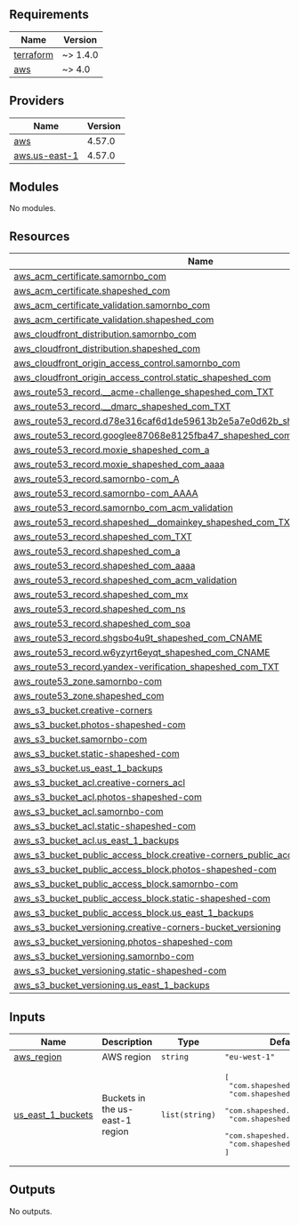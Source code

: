 ## Requirements

| Name | Version |
|------|---------|
| <a name="requirement_terraform"></a> [terraform](#requirement\_terraform) | ~> 1.4.0 |
| <a name="requirement_aws"></a> [aws](#requirement\_aws) | ~> 4.0 |

## Providers

| Name | Version |
|------|---------|
| <a name="provider_aws"></a> [aws](#provider\_aws) | 4.57.0 |
| <a name="provider_aws.us-east-1"></a> [aws.us-east-1](#provider\_aws.us-east-1) | 4.57.0 |

## Modules

No modules.

## Resources

| Name | Type |
|------|------|
| [aws_acm_certificate.samornbo_com](https://registry.terraform.io/providers/hashicorp/aws/latest/docs/resources/acm_certificate) | resource |
| [aws_acm_certificate.shapeshed_com](https://registry.terraform.io/providers/hashicorp/aws/latest/docs/resources/acm_certificate) | resource |
| [aws_acm_certificate_validation.samornbo_com](https://registry.terraform.io/providers/hashicorp/aws/latest/docs/resources/acm_certificate_validation) | resource |
| [aws_acm_certificate_validation.shapeshed_com](https://registry.terraform.io/providers/hashicorp/aws/latest/docs/resources/acm_certificate_validation) | resource |
| [aws_cloudfront_distribution.samornbo_com](https://registry.terraform.io/providers/hashicorp/aws/latest/docs/resources/cloudfront_distribution) | resource |
| [aws_cloudfront_distribution.shapeshed_com](https://registry.terraform.io/providers/hashicorp/aws/latest/docs/resources/cloudfront_distribution) | resource |
| [aws_cloudfront_origin_access_control.samornbo_com](https://registry.terraform.io/providers/hashicorp/aws/latest/docs/resources/cloudfront_origin_access_control) | resource |
| [aws_cloudfront_origin_access_control.static_shapeshed_com](https://registry.terraform.io/providers/hashicorp/aws/latest/docs/resources/cloudfront_origin_access_control) | resource |
| [aws_route53_record.__acme-challenge_shapeshed_com_TXT](https://registry.terraform.io/providers/hashicorp/aws/latest/docs/resources/route53_record) | resource |
| [aws_route53_record.__dmarc_shapeshed_com_TXT](https://registry.terraform.io/providers/hashicorp/aws/latest/docs/resources/route53_record) | resource |
| [aws_route53_record.d78e316caf6d1de59613b2e5a7e0d62b_shapeshed_com_CNAME](https://registry.terraform.io/providers/hashicorp/aws/latest/docs/resources/route53_record) | resource |
| [aws_route53_record.googlee87068e8125fba47_shapeshed_com_CNAME](https://registry.terraform.io/providers/hashicorp/aws/latest/docs/resources/route53_record) | resource |
| [aws_route53_record.moxie_shapeshed_com_a](https://registry.terraform.io/providers/hashicorp/aws/latest/docs/resources/route53_record) | resource |
| [aws_route53_record.moxie_shapeshed_com_aaaa](https://registry.terraform.io/providers/hashicorp/aws/latest/docs/resources/route53_record) | resource |
| [aws_route53_record.samornbo-com_A](https://registry.terraform.io/providers/hashicorp/aws/latest/docs/resources/route53_record) | resource |
| [aws_route53_record.samornbo-com_AAAA](https://registry.terraform.io/providers/hashicorp/aws/latest/docs/resources/route53_record) | resource |
| [aws_route53_record.samornbo_com_acm_validation](https://registry.terraform.io/providers/hashicorp/aws/latest/docs/resources/route53_record) | resource |
| [aws_route53_record.shapeshed__domainkey_shapeshed_com_TXT](https://registry.terraform.io/providers/hashicorp/aws/latest/docs/resources/route53_record) | resource |
| [aws_route53_record.shapeshed_com_TXT](https://registry.terraform.io/providers/hashicorp/aws/latest/docs/resources/route53_record) | resource |
| [aws_route53_record.shapeshed_com_a](https://registry.terraform.io/providers/hashicorp/aws/latest/docs/resources/route53_record) | resource |
| [aws_route53_record.shapeshed_com_aaaa](https://registry.terraform.io/providers/hashicorp/aws/latest/docs/resources/route53_record) | resource |
| [aws_route53_record.shapeshed_com_acm_validation](https://registry.terraform.io/providers/hashicorp/aws/latest/docs/resources/route53_record) | resource |
| [aws_route53_record.shapeshed_com_mx](https://registry.terraform.io/providers/hashicorp/aws/latest/docs/resources/route53_record) | resource |
| [aws_route53_record.shapeshed_com_ns](https://registry.terraform.io/providers/hashicorp/aws/latest/docs/resources/route53_record) | resource |
| [aws_route53_record.shapeshed_com_soa](https://registry.terraform.io/providers/hashicorp/aws/latest/docs/resources/route53_record) | resource |
| [aws_route53_record.shgsbo4u9t_shapeshed_com_CNAME](https://registry.terraform.io/providers/hashicorp/aws/latest/docs/resources/route53_record) | resource |
| [aws_route53_record.w6yzyrt6eyqt_shapeshed_com_CNAME](https://registry.terraform.io/providers/hashicorp/aws/latest/docs/resources/route53_record) | resource |
| [aws_route53_record.yandex-verification_shapeshed_com_TXT](https://registry.terraform.io/providers/hashicorp/aws/latest/docs/resources/route53_record) | resource |
| [aws_route53_zone.samornbo-com](https://registry.terraform.io/providers/hashicorp/aws/latest/docs/resources/route53_zone) | resource |
| [aws_route53_zone.shapeshed_com](https://registry.terraform.io/providers/hashicorp/aws/latest/docs/resources/route53_zone) | resource |
| [aws_s3_bucket.creative-corners](https://registry.terraform.io/providers/hashicorp/aws/latest/docs/resources/s3_bucket) | resource |
| [aws_s3_bucket.photos-shapeshed-com](https://registry.terraform.io/providers/hashicorp/aws/latest/docs/resources/s3_bucket) | resource |
| [aws_s3_bucket.samornbo-com](https://registry.terraform.io/providers/hashicorp/aws/latest/docs/resources/s3_bucket) | resource |
| [aws_s3_bucket.static-shapeshed-com](https://registry.terraform.io/providers/hashicorp/aws/latest/docs/resources/s3_bucket) | resource |
| [aws_s3_bucket.us_east_1_backups](https://registry.terraform.io/providers/hashicorp/aws/latest/docs/resources/s3_bucket) | resource |
| [aws_s3_bucket_acl.creative-corners_acl](https://registry.terraform.io/providers/hashicorp/aws/latest/docs/resources/s3_bucket_acl) | resource |
| [aws_s3_bucket_acl.photos-shapeshed-com](https://registry.terraform.io/providers/hashicorp/aws/latest/docs/resources/s3_bucket_acl) | resource |
| [aws_s3_bucket_acl.samornbo-com](https://registry.terraform.io/providers/hashicorp/aws/latest/docs/resources/s3_bucket_acl) | resource |
| [aws_s3_bucket_acl.static-shapeshed-com](https://registry.terraform.io/providers/hashicorp/aws/latest/docs/resources/s3_bucket_acl) | resource |
| [aws_s3_bucket_acl.us_east_1_backups](https://registry.terraform.io/providers/hashicorp/aws/latest/docs/resources/s3_bucket_acl) | resource |
| [aws_s3_bucket_public_access_block.creative-corners_public_access_block](https://registry.terraform.io/providers/hashicorp/aws/latest/docs/resources/s3_bucket_public_access_block) | resource |
| [aws_s3_bucket_public_access_block.photos-shapeshed-com](https://registry.terraform.io/providers/hashicorp/aws/latest/docs/resources/s3_bucket_public_access_block) | resource |
| [aws_s3_bucket_public_access_block.samornbo-com](https://registry.terraform.io/providers/hashicorp/aws/latest/docs/resources/s3_bucket_public_access_block) | resource |
| [aws_s3_bucket_public_access_block.static-shapeshed-com](https://registry.terraform.io/providers/hashicorp/aws/latest/docs/resources/s3_bucket_public_access_block) | resource |
| [aws_s3_bucket_public_access_block.us_east_1_backups](https://registry.terraform.io/providers/hashicorp/aws/latest/docs/resources/s3_bucket_public_access_block) | resource |
| [aws_s3_bucket_versioning.creative-corners-bucket_versioning](https://registry.terraform.io/providers/hashicorp/aws/latest/docs/resources/s3_bucket_versioning) | resource |
| [aws_s3_bucket_versioning.photos-shapeshed-com](https://registry.terraform.io/providers/hashicorp/aws/latest/docs/resources/s3_bucket_versioning) | resource |
| [aws_s3_bucket_versioning.samornbo-com](https://registry.terraform.io/providers/hashicorp/aws/latest/docs/resources/s3_bucket_versioning) | resource |
| [aws_s3_bucket_versioning.static-shapeshed-com](https://registry.terraform.io/providers/hashicorp/aws/latest/docs/resources/s3_bucket_versioning) | resource |
| [aws_s3_bucket_versioning.us_east_1_backups](https://registry.terraform.io/providers/hashicorp/aws/latest/docs/resources/s3_bucket_versioning) | resource |

## Inputs

| Name | Description | Type | Default | Required |
|------|-------------|------|---------|:--------:|
| <a name="input_aws_region"></a> [aws\_region](#input\_aws\_region) | AWS region | `string` | `"eu-west-1"` | no |
| <a name="input_us_east_1_buckets"></a> [us\_east\_1\_buckets](#input\_us\_east\_1\_buckets) | Buckets in the us-east-1 region | `list(string)` | <pre>[<br>  "com.shapeshed.bomberg",<br>  "com.shapeshed.cdn",<br>  "com.shapeshed.clearmatics",<br>  "com.shapeshed.auster",<br>  "com.shapeshed.orwell",<br>  "com.shapeshed.wozniak"<br>]</pre> | no |

## Outputs

No outputs.